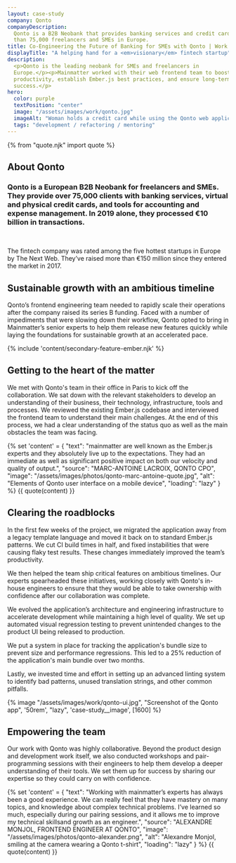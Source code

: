 ```yaml
---
layout: case-study
company: Qonto
companyDescription:
  Qonto is a B2B Neobank that provides banking services and credit cards to more
  than 75,000 freelancers and SMEs in Europe.
title: Co-Engineering the Future of Banking for SMEs with Qonto | Work
displayTitle: "A helping hand for a <em>visionary</em> fintech startup"
description:
  <p>Qonto is the leading neobank for SMEs and freelancers in
  Europe.</p><p>Mainmatter worked with their web frontend team to boost their
  productivity, establish Ember.js best practices, and ensure long-term
  success.</p>
hero:
  color: purple
  textPosition: "center"
  image: "/assets/images/work/qonto.jpg"
  imageAlt: "Woman holds a credit card while using the Qonto web application"
  tags: "development / refactoring / mentoring"
---
```


{% from "quote.njk" import quote %}

<div class="case-study__section">
  <h2 class="case-study__heading h5">About Qonto</h2>
  <div class="case-study__text">
    <h3 class="h4">Qonto is a European B2B Neobank for freelancers and SMEs. They provide over 75,000 clients with banking services, virtual and physical credit cards, and tools for accounting and expense management. In 2019 alone, they processed €10 billion in transactions.</h3><br>
    <p>The fintech company was rated among the five hottest startups in Europe by The Next Web. They’ve raised more than €150 million since they entered the market in 2017.</p>
  </div>
</div>

<div class="case-study__section">
  <h2 class="case-study__heading h5">Sustainable growth with an ambitious timeline</h2>
  <div class="case-study__text">
    <p>Qonto’s frontend engineering team needed to rapidly scale their operations after the company raised its series B funding. Faced with a number of impediments that were slowing down their workflow, Qonto opted to bring in Mainmatter’s senior experts to help them release new features quickly while laying the foundations for sustainable growth at an accelerated pace.</p>
  </div>
</div>

{% include 'content/secondary-feature-ember.njk' %}

<div class="case-study__section">
  <h2 class="case-study__heading h5">Getting to the heart of the matter</h2>
  <div class="case-study__text">
    <p>We met with Qonto's team in their office in Paris to kick off the collaboration. We sat down with the relevant stakeholders to develop an understanding of their business, their technology, infrastructure, tools and processes. We reviewed the existing Ember.js codebase and interviewed the frontend team to understand their main challenges. At the end of this process, we had a clear understanding of the status quo as well as the main obstacles the team was facing.</p>
  </div>
</div>

{% set 'content' = {
  "text": "mainmatter are well known as the Ember.js experts and they absolutely live up to the expectations. They had an immediate as well as significant positive impact on both our velocity and quality of output.",
  "source": "MARC-ANTOINE LACROIX, QONTO CPO",
  "image": "/assets/images/photos/qonto-marc-antoine-quote.jpg",
  "alt": "Elements of Qonto user interface on a mobile device",
  "loading": "lazy"
} %} {{ quote(content) }}

<div class="case-study__section">
  <h2 class="case-study__heading h5">Clearing the roadblocks</h2>
  <div class="case-study__text">
    <p>In the first few weeks of the project, we migrated the application away from a legacy template language and moved it back on to standard Ember.js patterns. We cut CI build times in half, and fixed instabilities that were causing flaky test results. These changes immediately improved the team’s productivity.</p>
    <p>We then helped the team ship critical features on ambitious timelines. Our experts spearheaded these initiatives, working closely with Qonto's in-house engineers to ensure that they would be able to take ownership with confidence after our collaboration was complete.</p>
    <p>We evolved the application’s architecture and engineering infrastructure to accelerate development while maintaining a high level of quality. We set up automated visual regression testing to prevent unintended changes to the product UI being released to production.</p>
    <p>We put a system in place for tracking the application's bundle size to prevent size and performance regressions. This led to a 25% reduction of the application's main bundle over two months.</p>
    <p>Lastly, we invested time and effort in setting up an advanced linting system to identify bad patterns, unused translation strings, and other common pitfalls.</p>
  </div>
</div>

<div class="case-study__image-wrapper">
  {% image "/assets/images/work/qonto-ui.jpg", "Screenshot of the Qonto app", '50rem', "lazy", 'case-study__image', [1600] %}
</div>

<div class="case-study__section">
  <h2 class="case-study__heading h5">Empowering the team</h2>
  <div class="case-study__text">
    <p>Our work with Qonto was highly collaborative. Beyond the product design and development work itself, we also conducted workshops and pair-programming sessions with their engineers to help them develop a deeper understanding of their tools. We set them up for success by sharing our expertise so they could carry on with confidence.</p>
  </div>
</div>

{% set 'content' = {
  "text": "Working with mainmatter’s experts has always been a good experience. We can really feel that they have mastery on many topics, and knowledge about complex technical problems. I’ve learned so much, especially during our pairing sessions, and it allows me to improve my technical skillsand growth as an engineer.",
  "source": "ALEXANDRE MONJOL, FRONTEND ENGINEER AT QONTO",
  "image": "/assets/images/photos/qonto-alexander.png",
  "alt": "Alexandre Monjol, smiling at the camera wearing a Qonto t-shirt",
  "loading": "lazy"
} %} {{ quote(content) }}
